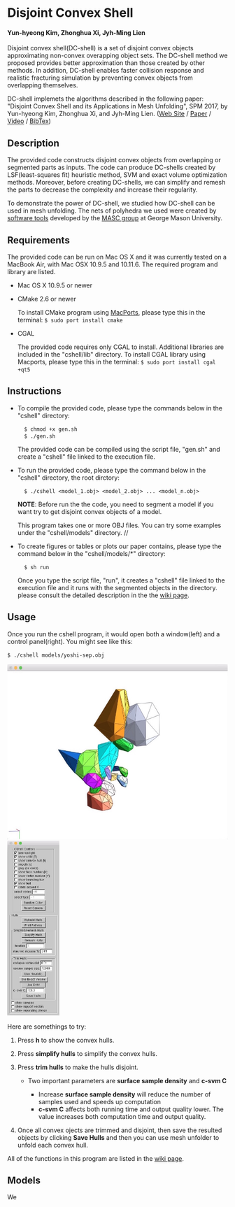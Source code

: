 # Disjoint Convex Shell
#### Yun-hyeong Kim, Zhonghua Xi, Jyh-Ming Lien

Disjoint convex shell(DC-shell) is a set of disjoint convex objects approximating non-convex overapping object sets.
The DC-shell method we proposed provides better approximation than those created by other methods. 
In addition, DC-shell enables faster collision response and realistic fracturing simulation by preventing convex objects from overlapping themselves.

DC-shell implemets the algorithms described in the following paper: 
"Disjoint Convex Shell and its Applications in Mesh Unfolding", SPM 2017, by Yun-hyeong Kim, Zhonghua Xi, and Jyh-Ming Lien. 
([Web Site](http://masc.cs.gmu.edu/wiki/DCShell) / [Paper]() / [Video](https://youtu.be/r8yK_nS0dVk) / [BibTex]())

## Description

The provided code constructs disjoint convex objects from overlapping or segmented parts as inputs.
The code can produce DC-shells created by LSF(least-squares fit) heuristic method, SVM and exact volume optimization methods.
Moreover, before creating DC-shells, we can simplify and remesh the parts to decrease the complexity and increase their regularity.

To demonstrate the power of DC-shell, we studied how DC-shell can be used in mesh unfolding. 
The nets of polyhedra we used were created by [software tools](http://masc.cs.gmu.edu/wiki/Origami) developed by the [MASC group](http://masc.cs.gmu.edu) at George Mason University. 

## Requirements

The provided code can be run on Mac OS X and it was currently tested on a MacBook Air, with Mac OSX 10.9.5 and 10.11.6.
The required program and library are listed.

* Mac OS X 10.9.5 or newer
* CMake 2.6 or newer

	To install CMake program using [MacPorts](https://www.macports.org/), please type this in the terminal:	`$ sudo port install cmake`

* CGAL

	The provided code requires only CGAL to install. Additional libraries are included in the "cshell/lib" directory. 
	To install CGAL library using Macports, please type this in the terminal: `$ sudo port install cgal +qt5`

## Instructions

* To compile the provided code, please type the commands below in the "cshell" directory:

		$ chmod +x gen.sh
		$ ./gen.sh

	The provided code can be compiled using the script file, "gen.sh" and create a "cshell" file linked to the execution file.

* To run the provided code, please type the command below in the "cshell" directory, the root dirctory:

		$ ./cshell <model_1.obj> <model_2.obj> ... <model_n.obj>

	**NOTE**: Before run the the code, you need to segment a model if you want try to get disjoint convex objects of a model.

	This program takes one or more OBJ files. You can try some examples under the "cshell/models" directory. //

* To create figures or tables or plots our paper contains, please type the command below in the "cshell/models/\*" directory:

		$ sh run

	Once you type the script file, "run", it creates a "cshell" file linked to the execution file and it runs with the segmented objects in the directory.
	please consult the detailed description in the the [wiki page](https://github.com/yunhkim/dcshell/wiki). 

## Usage
Once you run the cshell program, it would open both a window(left) and a control panel(right). You might see like this:

	$ ./cshell models/yoshi-sep.obj

<img src="./window.jpg" height="400" alt="window"> <img src="./control_panel.jpg" height="400" alt="control_panel">

Here are somethings to try:
1. Press **h** to show the convex hulls.
2. Press **simplify hulls** to simplify the convex hulls.
3. Press **trim hulls** to make the hulls disjoint.
	* Two important parameters are **surface sample density** and **c-svm C**
			
		* Increase **surface sample density** will reduce the number of samples used and speeds up computation
		* **c-svm C** affects both running time and output quality lower. The value increases both computation time and output quality.

4. Once all convex ojects are trimmed and disjoint, then save the resulted objects by clicking **Save Hulls** and then you can use mesh unfolder to unfold each convex hull.

All of the functions in this program are listed in the [wiki page](https://github.com/yunhkim/dcshell/wiki). 

## Models

We 



